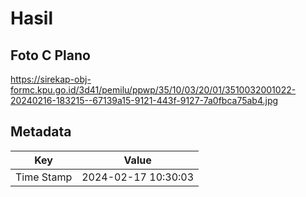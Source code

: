 # Hasil

## Foto C Plano

https://sirekap-obj-formc.kpu.go.id/3d41/pemilu/ppwp/35/10/03/20/01/3510032001022-20240216-183215--67139a15-9121-443f-9127-7a0fbca75ab4.jpg


## Metadata

| Key        | Value               |
| ---------- | ------------------- |
| Time Stamp | 2024-02-17 10:30:03 |



